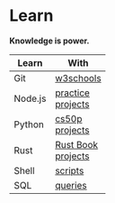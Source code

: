 # Learn

**Knowledge is power.**  

| Learn   | With                                                 |
|---------|------------------------------------------------------|
| Git     | [w3schools](./git/with/w3schools.com/)              |
| Node.js | [practice](./nodejs/with/practice/)<br>[projects](./nodejs/with/projects/) |
| Python  | [cs50p](./python/with/cs50p/)<br>[projects](./python/with/projects/) |
| Rust    | [Rust Book](./rust/with/rust-book.cs.brown.edu/)<br>[projects](./rust/with/projects/) |
| Shell   | [scripts](./shell/with/scripts/)                    |
| SQL     | [queries](./sql/with/querys/)                       |